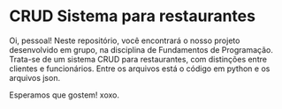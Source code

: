 # CRUD Sistema para restaurantes

Oi, pessoal! Neste repositório, você encontrará o nosso projeto desenvolvido em grupo, na disciplina de Fundamentos de Programação. Trata-se de um sistema CRUD para restaurantes, com distinções entre clientes e funcionários. Entre os arquivos está o código em python e os arquivos json.

Esperamos que gostem! xoxo.

